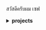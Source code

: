 สวัสดีครับผม เซฟ

<details><summary><strong>projects</strong></summary><br /><br />
- [เว็บสร้าง มีม Make-meme](https://github.com/safepawin/make-meme)<br />
- [เว็บ เกมทดสอบความจำ Memory-test-game](https://github.com/safepawin/memory_game)<br />
- [เว็บ รายงานคนโกง Report Backlist seller](https://github.com/safepawin/blacklist-report)<br />
- [เว็บ แพลตฟอมสำหรับวางขายสินค้า(โปรเจ็คจบ) platform-for-seller](https://github.com/safepawin/laravel-prodjectend)<br />
- [เว็บ รายงานยอดผู้ป่วยโควิด Covid-Checker](https://github.com/safepawin/laravel-prodjectend)<br />
</details>
